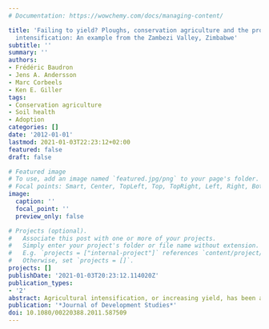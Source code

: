 ```yaml
---
# Documentation: https://wowchemy.com/docs/managing-content/

title: 'Failing to yield? Ploughs, conservation agriculture and the problem of agricultural
  intensification: An example from the Zambezi Valley, Zimbabwe'
subtitle: ''
summary: ''
authors:
- Frédéric Baudron
- Jens A. Andersson
- Marc Corbeels
- Ken E. Giller
tags:
- Conservation agriculture
- Soil health
- Adoption
categories: []
date: '2012-01-01'
lastmod: 2021-01-03T22:23:12+02:00
featured: false
draft: false

# Featured image
# To use, add an image named `featured.jpg/png` to your page's folder.
# Focal points: Smart, Center, TopLeft, Top, TopRight, Left, Right, BottomLeft, Bottom, BottomRight.
image:
  caption: ''
  focal_point: ''
  preview_only: false

# Projects (optional).
#   Associate this post with one or more of your projects.
#   Simply enter your project's folder or file name without extension.
#   E.g. `projects = ["internal-project"]` references `content/project/deep-learning/index.md`.
#   Otherwise, set `projects = []`.
projects: []
publishDate: '2021-01-03T20:23:12.114020Z'
publication_types:
- '2'
abstract: Agricultural intensification, or increasing yield, has been a persistent theme in policy interventions in African smallholder agriculture. This article focuses on two hegemonic policy models of such intensification; (1) the 'Alvord model' of plough-based, integrated crop-livestock farming promoted in colonial Zimbabwe; and (2) minimum-tillage mulch-based, Conservation Agriculture, as currently preached by a wide range of international agricultural research and development agencies. An analysis of smallholder farming practices in Zimbabwe's Zambezi Valley, reveals the limited inherent understanding of farmer practices in these models.It shows why many smallholder farmers in southern Africa are predisposed towards extensification rather than intensification, and suggests that widespread Conservation Agriculture adoption is unlikely. © 2012 Copyright Taylor and Francis Group, LLC.
publication: '*Journal of Development Studies*'
doi: 10.1080/00220388.2011.587509
---
```

